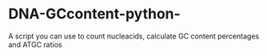 # DNA-GCcontent-python-
A script you can use to count nucleacids, calculate GC content percentages and ATGC ratios
